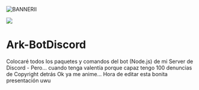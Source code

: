 ![BANNERII](https://github.com/ArkMaKnight/Ark-BotDiscord/assets/136038822/bce4322b-3161-4da0-a99b-fd0b0bd7a14a)

<p align="left">
<img src="Static Badge" src="https://img.shields.io/badge/Lanzamiento-Septiembre-orange">
</p>

# Ark-BotDiscord
Colocaré todos los paquetes y comandos del bot (Node.js) de mi Server de Discord - Pero... cuando tenga valentía porque capaz tengo 100 denuncias de Copyright detrás
Ok ya me anime... Hora de editar esta bonita presentación uwu
